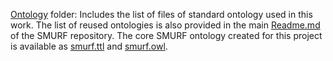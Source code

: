 [Ontology](../Ontology/) folder: Includes the list of files of standard ontology used in this work. The list of reused ontologies is also provided in the main [Readme.md](../README.md) of the SMURF repository. The core SMURF ontology created for this project is available as [smurf.ttl](../Ontology/smurf.ttl) and [smurf.owl](../Ontology/smurf.owl).
